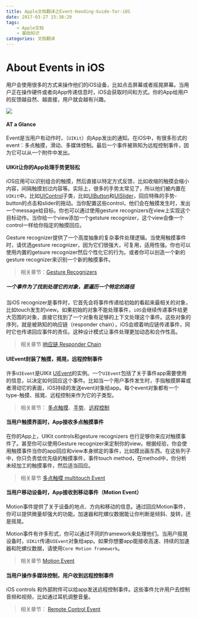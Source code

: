 ```yaml
---
title: Apple文档翻译之Event-Handing-Guide-for-iOS
date: 2017-03-27 15:38:29
tags: 
    - Apple文档
    - 基础知识
categories: 文档翻译
---
```


# About Events in iOS
用户会使用很多的方式来操作他们的iOS设备，比如点击屏幕或者摇晃屏幕。当用户正在操作硬件或者向App传递信息时，iOS会获取时间和方式。你的App给用户的反馈越自然、越直接，用户就会越有兴趣。

![](https://developer.apple.com/library/content/documentation/EventHandling/Conceptual/EventHandlingiPhoneOS/Art/events_to_app_2x.png)

#### AT a Glance
Event是当用户有动作时，（`UIKit`）向App发出的通知。在iOS中，有很多形式的event：多点触摸，滑动、多媒体控制。最后一个事件被熟知为远程控制事件，因为它可以从一个附件中发出。

#### UIKit让你的App处理手势更轻松
iOS应用可以识别组合的触摸，然后直接以特定方式反馈，比如收缩的触摸会缩小内容，间隔触摸划过内容等。实际上，很多的手势太常见了，所以他们被内置在`UIKit`中。比如[UIControl](https://developer.apple.com/reference/uikit/uicontrol)子类，比如[UIButton](https://developer.apple.com/reference/uikit/uibutton)和[UISlider](https://developer.apple.com/reference/uikit/uislider)，回应特殊的手势-button的点击和slider的拖动。当你配置这些control，他们会在触摸发生时，发出一个message给目标。你也可以通过使用gesture recognizers在view上实现这个目标动作。当你给一个view添加一个getsture recognizer，这个view会像一个control一样给你指定的触摸回应。

Gesture recognizer提供了一个高度抽象的复杂事件处理逻辑。当使用触摸事件时，请优选gesture recognizer，因为它们很强大，可复用，适用性强。你也可以使用内置的getsure recognizer然后个性化它的行为。或者你可以创造一个新的gesture recognizer来识别一个新的触摸事件。

> 相关章节：[Gesture Recognizers](https://developer.apple.com/library/content/documentation/EventHandling/Conceptual/EventHandlingiPhoneOS/GestureRecognizer_basics/GestureRecognizer_basics.html#//apple_ref/doc/uid/TP40009541-CH2-SW2)

##### 一个事件为了找到处理它的对象，要遍历一个特定的路径
当iOS recognizer是事件时，它首先会将事件传递给初始的看起来最相关的对象，比如touch发生的view。如果初始的对象不能处理事件，`iOS`会继续传递事件给更大范围的对象，直接它找到了一个对象有足够的上下文处理这个事件。这些对象的序列，就是被熟知的响应链（responder chain），iOS会顺着响应链传递事件，同时它也传递回应事件的责任。这种设计模式让事件处理更加动态和合作性高。
> 相关章节 [响应链 Responder Chain](https://developer.apple.com/library/content/documentation/EventHandling/Conceptual/EventHandlingiPhoneOS/event_delivery_responder_chain/event_delivery_responder_chain.html#//apple_ref/doc/uid/TP40009541-CH4-SW2)

#### UIEvent封装了触摸，摇晃，远程控制事件
许多`UIEvent`是UIKit [UIEvent](https://developer.apple.com/reference/uikit/uievent)的实例。一个`UIEvent`包括了关于事件app需要使用的信息，以决定如何回应这个事件。比如当一个用户事件发生时，手指触摸屏幕或者滑动它的表面，iOS持续的发送event对象给app。每个event对象都有一个type-触摸、摇晃、远程控制来作为它的子类型。

> 相关章节： [多点触摸](https://developer.apple.com/library/content/documentation/EventHandling/Conceptual/EventHandlingiPhoneOS/multitouch_background/multitouch_background.html#//apple_ref/doc/uid/TP40009541-CH5-SW9)、[手势](https://developer.apple.com/library/content/documentation/EventHandling/Conceptual/EventHandlingiPhoneOS/motion_event_basics/motion_event_basics.html#//apple_ref/doc/uid/TP40009541-CH6-SW14)、[远程控制](https://developer.apple.com/library/content/documentation/EventHandling/Conceptual/EventHandlingiPhoneOS/Remote-ControlEvents/Remote-ControlEvents.html#//apple_ref/doc/uid/TP40009541-CH7-SW3)


#### 当用户触摸界面时，App接收多点触摸事件
在你的App上，UIKit controls和gesture recognizers 也行足够你来应对触摸事件了。甚至你可以使用Gesture recognizer来定制你的view。根据经验，你会使用触摸事件当你的app回应和view本身绑定的事件，比如摸出画东西。在这些列子中，你只负责低优先级的触摸事件，事件touch method，在method中，你分析未经加工的触摸事件，然后适当回应。

> 相关章节 [多点触摸 multitouch Event](https://developer.apple.com/library/content/documentation/EventHandling/Conceptual/EventHandlingiPhoneOS/multitouch_background/multitouch_background.html#//apple_ref/doc/uid/TP40009541-CH5-SW9)


#### 当用户移动设备时，App接收到移动事件（Motion Event）
Motion事件提供了关于设备的地点、方向和移动的信息。通过回应Motion事件，你可以提供微量却强大的功能。加速器和陀螺仪数据能让你判断是倾斜、旋转，还是摇晃。

Motion事件有许多形式，你可以通过不同的framework来处理他们。当用户摇晃设备时，`UIKit`传递`UIEvent`对象给app。如果你想要app能接收高速、持续的加速器和陀螺仪数据，请使用`Core Motion framework`。

> 相关章节 [Motion Event](https://developer.apple.com/library/content/documentation/EventHandling/Conceptual/EventHandlingiPhoneOS/motion_event_basics/motion_event_basics.html#//apple_ref/doc/uid/TP40009541-CH6-SW14)


#### 当用户操作多媒体控制，用户收到远程控制事件

iOS controls 和外部附件可以给app发送远程控制事件。这些事件允许用户去控制音频和视频，比如通过耳机调整音量。

> 相关章节： [Remote Control Event](https://developer.apple.com/library/content/documentation/EventHandling/Conceptual/EventHandlingiPhoneOS/Remote-ControlEvents/Remote-ControlEvents.html#//apple_ref/doc/uid/TP40009541-CH7-SW3)
